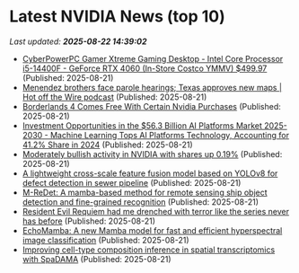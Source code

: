 # Latest NVIDIA News (top 10)
_Last updated: **2025-08-22 14:39:02**_

- [CyberPowerPC Gamer Xtreme Gaming Desktop - Intel Core Processor i5-14400F - GeForce RTX 4060 (In-Store Costco YMMV) $499.97](https://slickdeals.net/f/18546247-cyberpowerpc-gamer-xtreme-gaming-desktop-intel-core-processor-i5-14400f-geforce-rtx-4060-in-store-costco-ymmv-499-97) (Published: 2025-08-21)
- [Menendez brothers face parole hearings; Texas approves new maps | Hot off the Wire podcast](https://roanoke.com/news/nation-world/article_2168ea26-98e4-5f97-8e69-8f8cff89aa5d.html) (Published: 2025-08-21)
- [Borderlands 4 Comes Free With Certain Nvidia Purchases](http://comicbook.com/gaming/news/borderlands-4-free-nvidia/) (Published: 2025-08-21)
- [Investment Opportunities in the $56.3 Billion AI Platforms Market 2025-2030 - Machine Learning Tops AI Platforms Technology, Accounting for 41.2% Share in 2024](https://www.globenewswire.com/news-release/2025/08/21/3137281/28124/en/Investment-Opportunities-in-the-56-3-Billion-AI-Platforms-Market-2025-2030-Machine-Learning-Tops-AI-Platforms-Technology-Accounting-for-41-2-Share-in-2024.html) (Published: 2025-08-21)
- [Moderately bullish activity in NVIDIA with shares up 0.19%](https://thefly.com/permalinks/entry.php/id4187084/NVDA-Moderately-bullish-activity-in-NVIDIA-with-shares-up-) (Published: 2025-08-21)
- [A lightweight cross-scale feature fusion model based on YOLOv8 for defect detection in sewer pipeline](https://journals.plos.org/plosone/article?id=10.1371/journal.pone.0330677) (Published: 2025-08-21)
- [M-ReDet: A mamba-based method for remote sensing ship object detection and fine-grained recognition](https://journals.plos.org/plosone/article?id=10.1371/journal.pone.0330485) (Published: 2025-08-21)
- [Resident Evil Requiem had me drenched with terror like the series never has before](https://www.creativebloq.com/3d/video-game-design/resident-evil-requiem-had-me-drenched-with-terror-like-the-series-never-has-before) (Published: 2025-08-21)
- [EchoMamba: A new Mamba model for fast and efficient hyperspectral image classification](https://journals.plos.org/plosone/article?id=10.1371/journal.pone.0330678) (Published: 2025-08-21)
- [Improving cell-type composition inference in spatial transcriptomics with SpaDAMA](https://journals.plos.org/ploscompbiol/article?id=10.1371/journal.pcbi.1013354) (Published: 2025-08-21)
